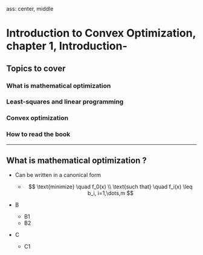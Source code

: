 ass: center, middle

# Introduction to Convex Optimization, chapter 1, Introduction-
## Topics to cover
### What is mathematical optimization
### Least-squares and linear programming
### Convex optimization
### How to read the book


---
## What is mathematical optimization ?
* Can be written in a canonical form
  * $$
      \text{minimize} \quad f_0(x) \\
      \text{such that} \quad f_i(x) \leq b_i, i=1,\dots,m
    $$
* B

  * B1
  * B2

* C

  * C1
